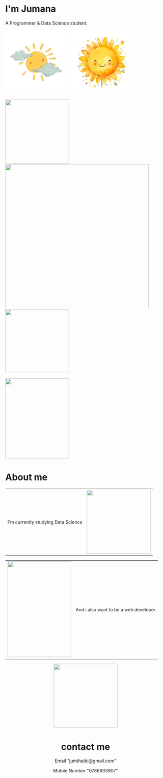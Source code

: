 <!DOCTYPE html>
<html lang="en">
<head>
    <meta charset="UTF-8">
    <title>Jumana</title>
    <link rel="stylesheet"style.css">
    <link rel="icon" href="favicon (1).ico">
    <link rel="stylesheet" href="https://fonts.googleapis.com/css?family=Sofia">
    <link rel="preconnect" href="https://fonts.googleapis.com">
    <link rel="preconnect" href="https://fonts.gstatic.com" crossorigin>
    <link href="https://fonts.googleapis.com/css2?family=Sacramento&display=swap" rel="stylesheet">
</head>
<body>
<div class="first">
    <h1 class="sacramento-regular">I'm Jumana</h1>
    <p>A Programmer & Data Science student.</p>
    <p class="first">
        <img class="img4" src="sun.png" width="200" height="200">
        <img class="img2" src="sun flower.png" width="200" height="200">
    </p>
    <p>
        <img class="img1" src="C:\Users\MAC\Desktop\web development\images\white flower.png" width="200" height="200">
        <img class="img3" src="C:\Users\MAC\Desktop\web development\images\blond girl.png" alt="" width="450" height="450">
        <img class="img5" src="C:\Users\MAC\Desktop\web development\images\bee.png" width="200" height="200">
    </p>
</div>
<div class="second">
    <img class="img6" src="C:\Users\MAC\Desktop\web development\images\princess.png" width="200" height="250">
<h1 class="other-h">About me</h1>
<center>
<table>
    <tr><td><p class="one">I'm currently studying Data Science </p></td><td><img src="C:\Users\MAC\Desktop\web development\images\statistics-unscreen.gif" width="200" height="200"></td></tr>
</table>
<table>
    <tr><td><img src="C:\Users\MAC\Desktop\web development\images\comp doodle.png" width="200" height="300"></td>
        <td><p class="one">And i also want to be a web developer</p></td></tr>
</table>
</center>
</div>
<div class="third">
    <center> <img class="img9" src="C:\Users\MAC\Desktop\web development\images\phone-unscreen.gif" width="200" height="200">
    </center>
<center >
   <h1 class="two">contact me</h1>
   <p class="alumni-sans-pinstripe-regular">Email	"jumthaibi@gmail.com"</p>
   <p class="alumni-sans-pinstripe-regular">Mobile Number	"0786933907"</p>
</center>
</div>
</body>
</html>
